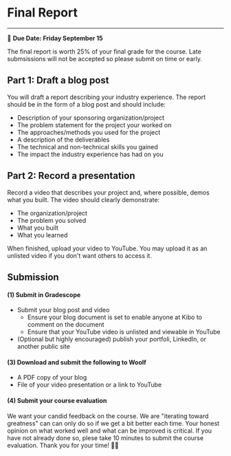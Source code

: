 # Final Report 
-----
<aside>
  
  📝 **Due Date: Friday September 15**
 
</aside>

The final report is worth 25% of your final grade for the course. Late submsissions will not be accepted so please submit on time or early. 

## Part 1: Draft a blog post

You will draft a report describing your industry experience. The report should be in the form of a blog post and should include:

- Description of your sponsoring organization/project
- The problem statement for the project your worked on
- The approaches/methods you used for the project 
- A description of the deliverables
- The technical and non-technical skills you gained
- The impact the industry experience has had on you 

## Part 2: Record a presentation
Record a video that describes your project and, where possible, demos what you built. The video should clearly demonstrate:
- The organization/project
- The problem you solved
- What you built
- What you learned 

When finished, upload your video to YouTube. You may upload it as an unlisted video if you don't want others to access it. 

## Submission

#### (1) Submit in Gradescope
- Submit your blog post and video
  - Ensure your blog document is set to enable anyone at Kibo to comment on the document 
  - Ensure that your YouTube video is unlisted and viewable in YouTube
- (Optional but highly encouraged) publish your portfoli, LinkedIn, or another public site 

#### (3) Download and submit the following to Woolf
- A PDF copy of your blog
- File of your video presentation or a link to YouTube


#### (4) Submit your course evaluation
We want your candid feedback on the course. We are "iterating toward greatness" can can only do so if we get a bit better each time. Your honest opinion on what worked well and what can be improved is critical. If you have not already done so, plese take 10 minutes to submit the course evaluation. Thank you for your time! 🙏🏿






